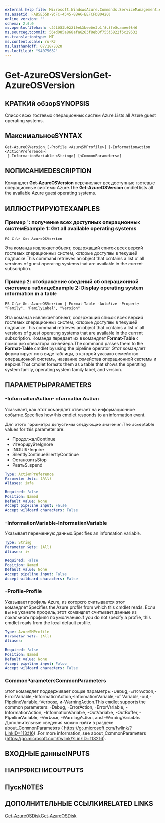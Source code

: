 ```yaml
---
external help file: Microsoft.WindowsAzure.Commands.ServiceManagement.dll-Help.xml
ms.assetid: FAB5E55D-95FC-4545-8BA6-EEFCFDB04200
online version: ''
schema: 2.0.0
ms.openlocfilehash: c311653b92219eb3bee0e3b1f8c8fe5caaee9846
ms.sourcegitcommit: 56ed085a868afa8263f8eb0f755b5822f5c29532
ms.translationtype: MT
ms.contentlocale: ru-RU
ms.lasthandoff: 07/18/2020
ms.locfileid: "94075637"
---
```

# <span data-ttu-id="faac8-101">Get-AzureOSVersion</span><span class="sxs-lookup"><span data-stu-id="faac8-101">Get-AzureOSVersion</span></span>

## <span data-ttu-id="faac8-102">КРАТКИй обзор</span><span class="sxs-lookup"><span data-stu-id="faac8-102">SYNOPSIS</span></span>
<span data-ttu-id="faac8-103">Список всех гостевых операционных систем Azure.</span><span class="sxs-lookup"><span data-stu-id="faac8-103">Lists all Azure guest operating systems.</span></span>

## <span data-ttu-id="faac8-104">Максимальное</span><span class="sxs-lookup"><span data-stu-id="faac8-104">SYNTAX</span></span>

```
Get-AzureOSVersion [-Profile <AzureSMProfile>] [-InformationAction <ActionPreference>]
 [-InformationVariable <String>] [<CommonParameters>]
```

## <span data-ttu-id="faac8-105">NОПИСАНИЕ</span><span class="sxs-lookup"><span data-stu-id="faac8-105">DESCRIPTION</span></span>
<span data-ttu-id="faac8-106">Командлет **Get-AzureOSVersion** перечисляет все доступные гостевые операционные системы Azure.</span><span class="sxs-lookup"><span data-stu-id="faac8-106">The **Get-AzureOSVersion** cmdlet lists all the available Azure guest operating systems.</span></span>

## <span data-ttu-id="faac8-107">ИЛЛЮСТРИРУЮТ</span><span class="sxs-lookup"><span data-stu-id="faac8-107">EXAMPLES</span></span>

### <span data-ttu-id="faac8-108">Пример 1: получение всех доступных операционных систем</span><span class="sxs-lookup"><span data-stu-id="faac8-108">Example 1: Get all available operating systems</span></span>
```
PS C:\> Get-AzureOSVersion
```

<span data-ttu-id="faac8-109">Эта команда извлекает объект, содержащий список всех версий гостевых операционных систем, которые доступны в текущей подписке.</span><span class="sxs-lookup"><span data-stu-id="faac8-109">This command retrieves an object that contains a list of all versions of guest operating systems that are available in the current subscription.</span></span>

### <span data-ttu-id="faac8-110">Пример 2: отображение сведений об операционной системе в таблице</span><span class="sxs-lookup"><span data-stu-id="faac8-110">Example 2: Display operating system information in a table</span></span>
```
PS C:\> Get-AzureOSVersion | Format-Table -AutoSize -Property "Family", "FamilyLabel", "Version"
```

<span data-ttu-id="faac8-111">Эта команда извлекает объект, содержащий список всех версий гостевых операционных систем, которые доступны в текущей подписке.</span><span class="sxs-lookup"><span data-stu-id="faac8-111">This command retrieves an object that contains a list of all versions of guest operating systems that are available in the current subscription.</span></span>
<span data-ttu-id="faac8-112">Команда передает их в командлет **Format-Table** с помощью оператора конвейера.</span><span class="sxs-lookup"><span data-stu-id="faac8-112">The command passes them to the **Format-Table** cmdlet by using the pipeline operator.</span></span>
<span data-ttu-id="faac8-113">Этот командлет форматирует их в виде таблицы, в которой указано семейство операционной системы, название семейства операционной системы и версия.</span><span class="sxs-lookup"><span data-stu-id="faac8-113">That cmdlet formats them as a table that shows the operating system family, operating system family label, and version.</span></span>

## <span data-ttu-id="faac8-114">ПАРАМЕТРЫ</span><span class="sxs-lookup"><span data-stu-id="faac8-114">PARAMETERS</span></span>

### <span data-ttu-id="faac8-115">-InformationAction</span><span class="sxs-lookup"><span data-stu-id="faac8-115">-InformationAction</span></span>
<span data-ttu-id="faac8-116">Указывает, как этот командлет отвечает на информационное событие.</span><span class="sxs-lookup"><span data-stu-id="faac8-116">Specifies how this cmdlet responds to an information event.</span></span>

<span data-ttu-id="faac8-117">Для этого параметра допустимы следующие значения:</span><span class="sxs-lookup"><span data-stu-id="faac8-117">The acceptable values for this parameter are:</span></span>

- <span data-ttu-id="faac8-118">Продолжал</span><span class="sxs-lookup"><span data-stu-id="faac8-118">Continue</span></span>
- <span data-ttu-id="faac8-119">Игнорируйте</span><span class="sxs-lookup"><span data-stu-id="faac8-119">Ignore</span></span>
- <span data-ttu-id="faac8-120">INQUIRE</span><span class="sxs-lookup"><span data-stu-id="faac8-120">Inquire</span></span>
- <span data-ttu-id="faac8-121">SilentlyContinue</span><span class="sxs-lookup"><span data-stu-id="faac8-121">SilentlyContinue</span></span>
- <span data-ttu-id="faac8-122">Остановить</span><span class="sxs-lookup"><span data-stu-id="faac8-122">Stop</span></span>
- <span data-ttu-id="faac8-123">Рвать</span><span class="sxs-lookup"><span data-stu-id="faac8-123">Suspend</span></span>

```yaml
Type: ActionPreference
Parameter Sets: (All)
Aliases: infa

Required: False
Position: Named
Default value: None
Accept pipeline input: False
Accept wildcard characters: False
```

### <span data-ttu-id="faac8-124">-InformationVariable</span><span class="sxs-lookup"><span data-stu-id="faac8-124">-InformationVariable</span></span>
<span data-ttu-id="faac8-125">Указывает переменную данных.</span><span class="sxs-lookup"><span data-stu-id="faac8-125">Specifies an information variable.</span></span>

```yaml
Type: String
Parameter Sets: (All)
Aliases: iv

Required: False
Position: Named
Default value: None
Accept pipeline input: False
Accept wildcard characters: False
```

### <span data-ttu-id="faac8-126">-Profile</span><span class="sxs-lookup"><span data-stu-id="faac8-126">-Profile</span></span>
<span data-ttu-id="faac8-127">Указывает профиль Azure, из которого считывается этот командлет.</span><span class="sxs-lookup"><span data-stu-id="faac8-127">Specifies the Azure profile from which this cmdlet reads.</span></span>
<span data-ttu-id="faac8-128">Если вы не укажете профиль, этот командлет считывает данные из локального профиля по умолчанию.</span><span class="sxs-lookup"><span data-stu-id="faac8-128">If you do not specify a profile, this cmdlet reads from the local default profile.</span></span>

```yaml
Type: AzureSMProfile
Parameter Sets: (All)
Aliases: 

Required: False
Position: Named
Default value: None
Accept pipeline input: False
Accept wildcard characters: False
```

### <span data-ttu-id="faac8-129">CommonParameters</span><span class="sxs-lookup"><span data-stu-id="faac8-129">CommonParameters</span></span>
<span data-ttu-id="faac8-130">Этот командлет поддерживает общие параметры:-Debug,-ErrorAction,-ErrorVariable,-InformationAction,-InformationVariable,-of Variable,-out,-PipelineVariable,-Verbose, и-WarningAction.</span><span class="sxs-lookup"><span data-stu-id="faac8-130">This cmdlet supports the common parameters: -Debug, -ErrorAction, -ErrorVariable, -InformationAction, -InformationVariable, -OutVariable, -OutBuffer, -PipelineVariable, -Verbose, -WarningAction, and -WarningVariable.</span></span> <span data-ttu-id="faac8-131">Дополнительные сведения можно найти в разделе about_CommonParameters ( https://go.microsoft.com/fwlink/?LinkID=113216) .</span><span class="sxs-lookup"><span data-stu-id="faac8-131">For more information, see about_CommonParameters (https://go.microsoft.com/fwlink/?LinkID=113216).</span></span>

## <span data-ttu-id="faac8-132">ВХОДНЫЕ данные</span><span class="sxs-lookup"><span data-stu-id="faac8-132">INPUTS</span></span>

## <span data-ttu-id="faac8-133">НАПРЯЖЕНИЕ</span><span class="sxs-lookup"><span data-stu-id="faac8-133">OUTPUTS</span></span>

## <span data-ttu-id="faac8-134">Пуск</span><span class="sxs-lookup"><span data-stu-id="faac8-134">NOTES</span></span>

## <span data-ttu-id="faac8-135">ДОПОЛНИТЕЛЬНЫЕ ССЫЛКИ</span><span class="sxs-lookup"><span data-stu-id="faac8-135">RELATED LINKS</span></span>

[<span data-ttu-id="faac8-136">Get-AzureOSDisk</span><span class="sxs-lookup"><span data-stu-id="faac8-136">Get-AzureOSDisk</span></span>](./Get-AzureOSDisk.md)


